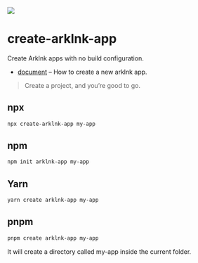 ![](https://docs.arklnk.com/images/ark-admin.png)

# create-arklnk-app

Create Arklnk apps with no build configuration.

- [document](https://docs.arklnk.com/admin/cli/) – How to create a new arklnk app.

> Create a project, and you’re good to go.

## npx

``` sh
npx create-arklnk-app my-app
```

## npm

``` sh
npm init arklnk-app my-app
```

## Yarn

``` sh
yarn create arklnk-app my-app
```

## pnpm

``` sh
pnpm create arklnk-app my-app
```

It will create a directory called my-app inside the current folder.